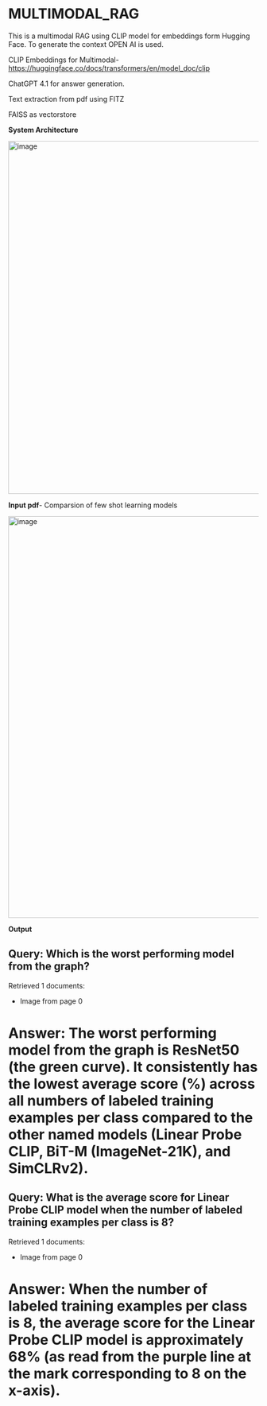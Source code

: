 # MULTIMODAL_RAG
This is a multimodal RAG using CLIP model for embeddings form Hugging Face. To generate the context OPEN AI is used. 

CLIP Embeddings for Multimodal- https://huggingface.co/docs/transformers/en/model_doc/clip

ChatGPT 4.1 for answer generation.

Text extraction from pdf using FITZ

FAISS as vectorstore

**System Architecture**

<img width="1591" height="710" alt="image" src="https://github.com/user-attachments/assets/2ece88d5-c99b-4e2e-8c94-53dfa8eaf4f5" />

**Input pdf**- Comparsion of few shot learning models

<img width="920" height="808" alt="image" src="https://github.com/user-attachments/assets/03b5c1f9-cf6b-4cb6-ba20-38685063170c" />


**Output**

Query: Which is the worst performing model from the graph?
--------------------------------------------------

Retrieved 1 documents:
  - Image from page 0


Answer: The **worst performing model** from the graph is **ResNet50** (the green curve). It consistently has the lowest average score (%) across all numbers of labeled training examples per class compared to the other named models (Linear Probe CLIP, BiT-M (ImageNet-21K), and SimCLRv2).
======================================================================

Query: What is the average score for Linear Probe CLIP model when the number of labeled training examples per class is 8?
--------------------------------------------------

Retrieved 1 documents:
  - Image from page 0


Answer: When the number of labeled training examples per class is **8**, the **average score for the Linear Probe CLIP model** is approximately **68%** (as read from the purple line at the mark corresponding to 8 on the x-axis).
======================================================================

